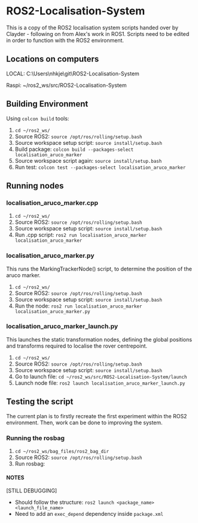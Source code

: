 # ROS2-Localisation-System 

This is a copy of the ROS2 localisation system scripts handed over by Clayder - following on from Alex's work in ROS1. Scripts need to be edited in order to function with the ROS2 environment.

## Locations on computers
LOCAL: C:\Users\nhkje\git\ROS2-Localisation-System

Raspi: ~/ros2_ws/src/ROS2-Localisation-System

## Building Environment
Using `colcon build` tools:
1. `cd ~/ros2_ws/`
2. Source ROS2: `source /opt/ros/rolling/setup.bash`
3. Source workspace setup script: `source install/setup.bash`
4. Build package: `colcon build --packages-select localisation_aruco_marker`
5. Source workspace script again: `source install/setup.bash`
6. Run test: `colcon test --packages-select localisation_aruco_marker`


<!-- !! WAS ABLE TO RUN WITHOUT ANY LAUNCH DEPENDENCIES !! -->
<!-- ## Setup `package.xml` -->
<!-- NOTE - 'package.xml' must be checked whenever converting between ROS2 versions, as the launch dependency -->
<!-- names change due to updates over time. -->
<!--  -->
<!-- ### `package.xml` in ROLLING -->
<!-- ``` -->
  <!-- <exec_depend>launch</exec_depend> -->
  <!-- <exec_depend>launch_ros</exec_depend> -->
<!-- ``` -->
<!--  -->
<!-- ### `package.xml` in FOXY -->
<!-- ``` -->
<!-- <exec_depend>ros2launch</exec_depend> -->
<!-- ``` -->


## Running nodes
### localisation_aruco_marker.cpp
1. `cd ~/ros2_ws/`
2. Source ROS2: `source /opt/ros/rolling/setup.bash`
3. Source workspace setup script: `source install/setup.bash`
4. Run .cpp script: `ros2 run localisation_aruco_marker localisation_aruco_marker`

### localisation_aruco_marker.py
This runs the MarkingTrackerNode() script, to determine the position of the aruco marker.
1. `cd ~/ros2_ws/`
2. Source ROS2: `source /opt/ros/rolling/setup.bash`
3. Source workspace setup script: `source install/setup.bash`
4. Run the node: `ros2 run localisation_aruco_marker localisation_aruco_marker.py`

### localisation_aruco_marker_launch.py
This launches the static transformation nodes, defining the global positions and transforms required to localise the rover centrepoint.
1. `cd ~/ros2_ws/`
2. Source ROS2: `source /opt/ros/rolling/setup.bash`
3. Source workspace setup script: `source install/setup.bash`
4. Go to launch file: `cd ~/ros2_ws/src/ROS2-Localisation-System/launch`
5. Launch node file: `ros2 launch localisation_aruco_marker_launch.py`

## Testing the script
The current plan is to firstly recreate the first experiment within 
the ROS2 environment. Then, work can be done to improving the system.

### Running the rosbag
1. `cd ~/ros2_ws/bag_files/ros2_bag_dir`
2. Source ROS2: `source /opt/ros/rolling/setup.bash`
3. Run rosbag: 


#### NOTES
[STILL DEBUGGING]
- Should follow the structure: ``ros2 launch <package_name> <launch_file_name>``
- Need to add an `exec_depend` dependency inside `package.xml`

